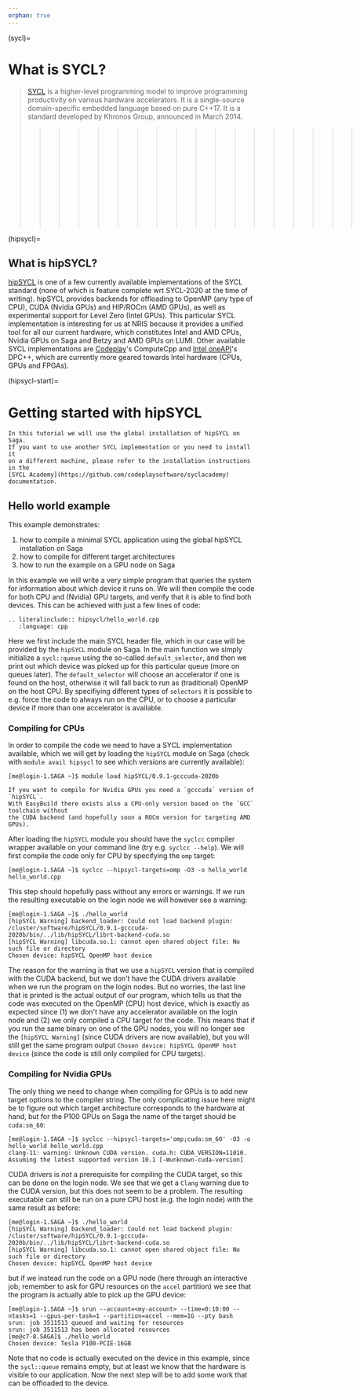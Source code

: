 ```yaml
---
orphan: true
---
```


(sycl)=

# What is SYCL?

> [SYCL](https://www.khronos.org/sycl/) is a higher-level programming model to improve programming
> productivity on various hardware accelerators. It is a single-source domain-specific embedded
> language based on pure C++17. It is a standard developed by Khronos Group, announced in March 2014.
>
>>>>>>>>>>>>>>>>>>> ---[_Wikipedia_](https://en.wikipedia.org/wiki/SYCL)

(hipsycl)=
## What is hipSYCL?

[hipSYCL](https://github.com/illuhad/hipSYCL) is one of a few currently available implementations
of the SYCL standard (none of which is feature complete wrt SYCL-2020 at the time of writing).
hipSYCL provides backends for offloading to OpenMP (any type of CPU), CUDA (Nvidia GPUs) and
HIP/ROCm (AMD GPUs), as well as experimental support for Level Zero (Intel GPUs). This particular
SYCL implementation is interesting for us at NRIS because it provides a unified tool for all our
current hardware, which constitutes Intel and AMD CPUs, Nvidia GPUs on Saga and Betzy and AMD GPUs
on LUMI. Other available SYCL implementations are [Codeplay](https://developer.codeplay.com/home/)'s
ComputeCpp and [Intel oneAPI](https://software.intel.com/content/www/us/en/develop/tools/oneapi.html)'s
DPC++, which are currently more geared towards Intel hardware (CPUs, GPUs and FPGAs).

(hipsycl-start)=
# Getting started with hipSYCL

```{note}
In this tutorial we will use the global installation of hipSYCL on Saga.
If you want to use another SYCL implementation or you need to install it
on a different machine, please refer to the installation instructions in the
[SYCL Academy](https://github.com/codeplaysoftware/syclacademy) documentation.
```

## Hello world example

This example demonstrates:

1. how to compile a minimal SYCL application using the global hipSYCL installation on Saga
2. how to compile for different target architectures
3. how to run the example on a GPU node on Saga

In this example we will write a very simple program that queries the system for information
about which device it runs on. We will then compile the code for both CPU and (Nvidia) GPU
targets, and verify that it is able to find both devices. This can be achieved with
just a few lines of code:

```{eval-rst}
.. literalinclude:: hipsycl/hello_world.cpp
   :language: cpp
```

Here we first include the main SYCL header file, which in our case will be provided by the
`hipSYCL` module on Saga. In the main function we simply initialize a `sycl::queue` using the
so-called `default_selector`, and then we print out which device was picked up for this particular
queue (more on queues later). The `default_selector` will choose an accelerator if one is found
on the host, otherwise it will fall back to run as (traditional) OpenMP on the host CPU.
By specifiying different types of `selectors` it is possible to e.g. force the code to always
run on the CPU, or to choose a particular device if more than one accelerator is available.

### Compiling for CPUs

In order to compile the code we need to have a SYCL implementation available, which we will
get by loading the `hipSYCL` module on Saga (check with `module avail hipsycl` to see which
versions are currently available):

```console
[me@login-1.SAGA ~]$ module load hipSYCL/0.9.1-gcccuda-2020b
```

```{note}
If you want to compile for Nvidia GPUs you need a `gcccuda` version of `hipSYCL`.
With EasyBuild there exists also a CPU-only version based on the `GCC` toolchain without
the CUDA backend (and hopefully soon a ROCm version for targeting AMD GPUs).
```

After loading the `hipSYCL` module you should have the `syclcc` compiler wrapper available
on your command line (try e.g. `syclcc --help`). We will first compile the code only for
CPU by specifying the `omp` target:

```console
[me@login-1.SAGA ~]$ syclcc --hipsycl-targets=omp -O3 -o hello_world hello_world.cpp
```

This step should hopefully pass without any errors or warnings. If we run the resulting
executable on the login node we will however see a warning:

```console
[me@login-1.SAGA ~]$ ./hello_world
[hipSYCL Warning] backend_loader: Could not load backend plugin: /cluster/software/hipSYCL/0.9.1-gcccuda-2020b/bin/../lib/hipSYCL/librt-backend-cuda.so
[hipSYCL Warning] libcuda.so.1: cannot open shared object file: No such file or directory
Chosen device: hipSYCL OpenMP host device
```

The reason for the warning is that we use a `hipSYCL` version that is compiled with the
CUDA backend, but we don't have the CUDA drivers available when we run the program on the
login nodes. But no worries, the last line that is printed is the actual output of our
program, which tells us that the code was executed on the OpenMP (CPU) host device, which
is exactly as expected since (1) we don't have any accelerator available on the login node
and (2) we only compiled a CPU target for the code. This means that if you run the same
binary on one of the GPU nodes, you will no longer see the `[hipSYCL Warning]` (since
CUDA drivers are now available), but you will still get the same program output `Chosen
device: hipSYCL OpenMP host device` (since the code is still only compiled for CPU targets).

### Compiling for Nvidia GPUs

The only thing we need to change when compiling for GPUs is to add new target options to
the compiler string. The only complicating issue here might be to figure out which target
architecture corresponds to the hardware at hand, but for the P100 GPUs on Saga the
name of the target should be `cuda:sm_60`:

```console
[me@login-1.SAGA ~]$ syclcc --hipsycl-targets='omp;cuda:sm_60' -O3 -o hello_world hello_world.cpp
clang-11: warning: Unknown CUDA version. cuda.h: CUDA_VERSION=11010. Assuming the latest supported version 10.1 [-Wunknown-cuda-version]
```

CUDA drivers is _not_ a prerequisite for compiling the CUDA target, so this can be done on
the login node. We see that we get a `Clang` warning due to the CUDA version, but this does
not seem to be a problem. The resulting executable can still be run on a pure CPU host (e.g.
the login node) with the same result as before:

```console
[me@login-1.SAGA ~]$ ./hello_world
[hipSYCL Warning] backend_loader: Could not load backend plugin: /cluster/software/hipSYCL/0.9.1-gcccuda-2020b/bin/../lib/hipSYCL/librt-backend-cuda.so
[hipSYCL Warning] libcuda.so.1: cannot open shared object file: No such file or directory
Chosen device: hipSYCL OpenMP host device
```

but if we instead run the code on a GPU node (here through an interactive job; remember to ask
for GPU resources on the `accel` partition) we see that the program is actually able to pick up
the GPU device:

```console
[me@login-1.SAGA ~]$ srun --account=<my-account> --time=0:10:00 --ntasks=1 --gpus-per-task=1 --partition=accel --mem=1G --pty bash
srun: job 3511513 queued and waiting for resources
srun: job 3511513 has been allocated resources
[me@c7-8.SAGA]$ ./hello_world
Chosen device: Tesla P100-PCIE-16GB 
```

Note that no code is actually executed on the device in this example, since the `sycl::queue`
remains empty, but at least we know that the hardware is visible to our application. Now the
next step will be to add some work that can be offloaded to the device.
